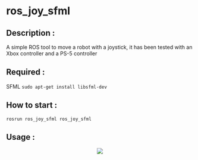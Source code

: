 # ros_joy_sfml

## Description :
A simple ROS tool to move a robot with a joystick, it has been tested with an Xbox controller and a PS-5 controller

## Required :
SFML
```sudo apt-get install libsfml-dev```

## How to start :
```rosrun ros_joy_sfml ros_joy_sfml```

## Usage :
<p align="center"><img src="./Xbox controller.png"></p>
